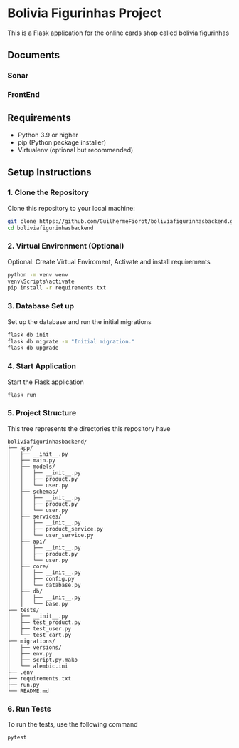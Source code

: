 # Bolivia Figurinhas Project

This is a Flask application for the online cards shop called bolivia figurinhas

## Documents
  ### Sonar
     
  ### FrontEnd
     
## Requirements

- Python 3.9 or higher
- pip (Python package installer)
- Virtualenv (optional but recommended)

## Setup Instructions

### 1. Clone the Repository

Clone this repository to your local machine:

```bash
git clone https://github.com/GuilhermeFiorot/boliviafigurinhasbackend.git
cd boliviafigurinhasbackend
```

### 2. Virtual Environment (Optional)
Optional: Create Virtual Enviroment, Activate and install requirements
```bash
python -m venv venv
venv\Scripts\activate
pip install -r requirements.txt
```

### 3. Database Set up
Set up the database and run the initial migrations
```bash
flask db init
flask db migrate -m "Initial migration."
flask db upgrade
```

### 4. Start Application
Start the Flask application
```bash
flask run
```

### 5. Project Structure
This tree represents the directories this repository have
```
boliviafigurinhasbackend/
├── app/
│   ├── __init__.py
│   ├── main.py
│   ├── models/
│   │   ├── __init__.py
│   │   ├── product.py
│   │   └── user.py
│   ├── schemas/
│   │   ├── __init__.py
│   │   ├── product.py
│   │   └── user.py
│   ├── services/
│   │   ├── __init__.py
│   │   ├── product_service.py
│   │   └── user_service.py
│   ├── api/
│   │   ├── __init__.py
│   │   ├── product.py
│   │   └── user.py
│   ├── core/
│   │   ├── __init__.py
│   │   ├── config.py
│   │   └── database.py
│   ├── db/
│   │   ├── __init__.py
│   │   └── base.py
├── tests/
│   ├── __init__.py
│   ├── test_product.py
│   ├── test_user.py
│   └── test_cart.py
├── migrations/
│   ├── versions/
│   ├── env.py
│   ├── script.py.mako
│   └── alembic.ini
├── .env
├── requirements.txt
├── run.py
└── README.md
```

### 6. Run Tests
To run the tests, use the following command

```bash
pytest
```
